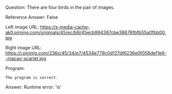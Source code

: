 Question: There are four birds in the pair of images.

Reference Answer: False

Left image URL: https://s-media-cache-ak0.pinimg.com/originals/45/ec/b9/45ecb994387cbe38676fbfb55a0fbb00.jpg

Right image URL: https://i.pinimg.com/236x/45/34/e7/4534e779c0d127df6236e0f058def1e6--macao-scarlet.jpg

Program:

```
The program is correct.
```
Answer: Runtime error: 'is'

